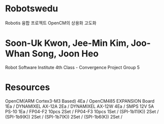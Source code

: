 # Robotswedu
Robotis 융합 프로젝트 OpenCM의 상용화 고도화

# Soon-Uk Kwon, Jee-Min Kim, Joo-Whan Song, Joon Heo 
Robot Software Institute 4th Class - Convergence Project Group 5

# Resources
OpenCM(ARM Cortex3-M3 Based) 4Ea /
OpenCM485 EXPANSION Board 1Ea /
DYNAMIXEL AX-12A 2Ea /
DYNAMIXEL AX-12W 4Ea /
SMPS 12V 5A PS-10 1Ea /
FP04-F2 10pcs 2Set /
FP04-F3 10pcs 1Set /
(SPI-1b11(K)) 2Set /
(SPI-1b9(K)) 2Set /
(SPI-1b7(K)) 2Set /
(SPI-1b6(K)) 2Set /
